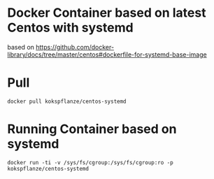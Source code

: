 # Docker Container based on latest Centos with systemd

based on https://github.com/docker-library/docs/tree/master/centos#dockerfile-for-systemd-base-image

# Pull

```
docker pull kokspflanze/centos-systemd
```

# Running Container based on systemd

```
docker run -ti -v /sys/fs/cgroup:/sys/fs/cgroup:ro -p kokspflanze/centos-systemd
```
